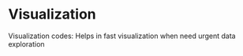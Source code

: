 # Visualization
Visualization codes: Helps in fast visualization when need urgent data exploration

